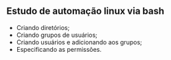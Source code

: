 ## Estudo de automação linux via bash

- Criando diretórios; 
- Criando grupos de usuários; 
- Criando usuários e adicionando aos grupos;   
- Especificando as permissões.